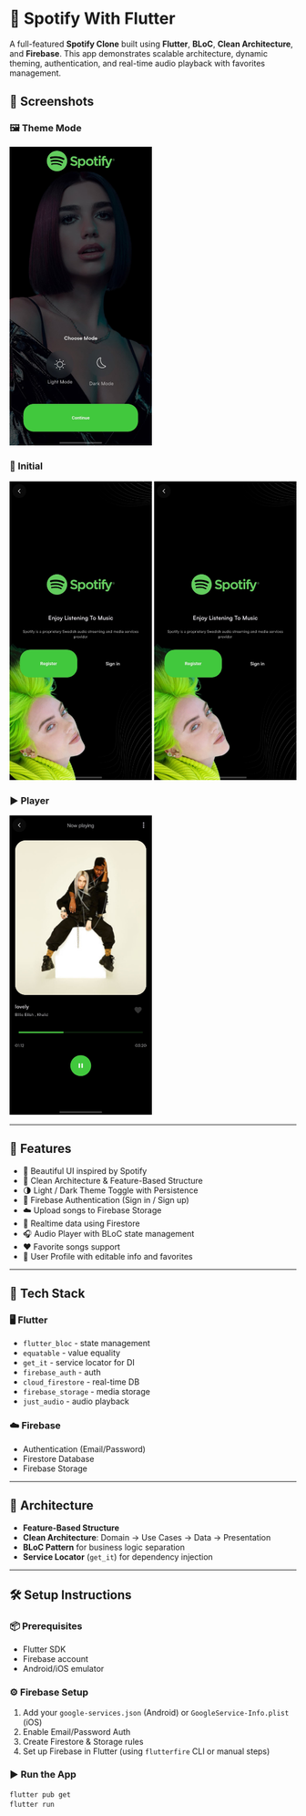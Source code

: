 # 🎵 Spotify With Flutter

A full-featured **Spotify Clone** built using **Flutter**, **BLoC**, **Clean Architecture**, and **Firebase**. This app demonstrates scalable architecture, dynamic theming, authentication, and real-time audio playback with favorites management.

## 📸 Screenshots

### 🖼️ Theme Mode
<img src="assets/images/choose_mode.jpg" alt="Theme Mode" width="250"/>

### 🔐 Initial
<img src="assets/images/initial_dark.jpg" alt="Initial Dark" width="250"/>
<img src="assets/images/initial_dark.jpg" alt="Initial Light" width="250"/>

### ▶️ Player
<img src="assets/images/player.jpg" alt="Player" width="250"/>

---

## 🚀 Features

- 🎨 Beautiful UI inspired by Spotify
- 🧱 Clean Architecture & Feature-Based Structure
- 🌗 Light / Dark Theme Toggle with Persistence
- 🔐 Firebase Authentication (Sign in / Sign up)
- ☁️ Upload songs to Firebase Storage
- 🔄 Realtime data using Firestore
- 🎧 Audio Player with BLoC state management
- ❤️ Favorite songs support
- 👤 User Profile with editable info and favorites

---

## 🧱 Tech Stack

### 🖥️ Flutter
- `flutter_bloc` - state management
- `equatable` - value equality
- `get_it` - service locator for DI
- `firebase_auth` - auth
- `cloud_firestore` - real-time DB
- `firebase_storage` - media storage
- `just_audio` - audio playback

### ☁️ Firebase
- Authentication (Email/Password)
- Firestore Database
- Firebase Storage

---

## 🧠 Architecture

- **Feature-Based Structure**
- **Clean Architecture**: Domain → Use Cases → Data → Presentation
- **BLoC Pattern** for business logic separation
- **Service Locator** (`get_it`) for dependency injection

---

## 🛠️ Setup Instructions

### 📦 Prerequisites
- Flutter SDK
- Firebase account
- Android/iOS emulator

### ⚙️ Firebase Setup
1. Add your `google-services.json` (Android) or `GoogleService-Info.plist` (iOS)
2. Enable Email/Password Auth
3. Create Firestore & Storage rules
4. Set up Firebase in Flutter (using `flutterfire` CLI or manual steps)

### ▶️ Run the App
```bash
flutter pub get
flutter run
